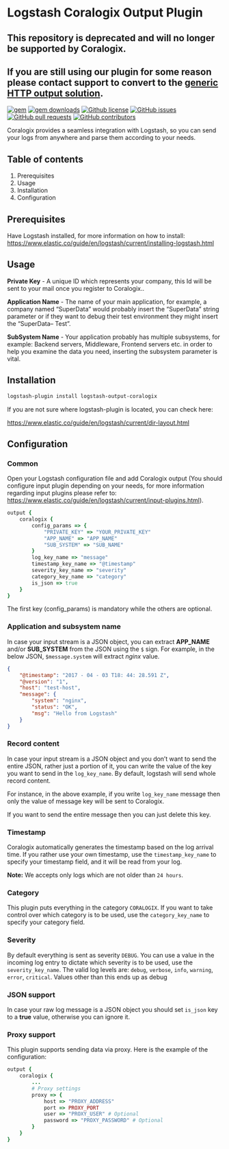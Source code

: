 # Logstash Coralogix Output Plugin

## This repository is deprecated and will no longer be supported by Coralogix.
## If you are still using our plugin for some reason please contact support to convert to the [generic HTTP output solution](https://coralogix.com/docs/coralogix-logstash-integration/).


[![gem](https://img.shields.io/gem/v/logstash-output-coralogix.svg?logo=ruby&logoColor=red&style=flat)](https://rubygems.org/gems/logstash-output-coralogix/)
[![gem downloads](https://img.shields.io/gem/dt/logstash-output-coralogix.svg?style=flat)](https://rubygems.org/gems/logstash-output-coralogix/)
[![Github license](https://img.shields.io/github/license/coralogix/logstash-output-coralogix.svg?logo=github&style=flat)](https://github.com/coralogix/logstash-output-coralogix/blob/master/LICENSE)
[![GitHub issues](https://img.shields.io/github/issues/coralogix/logstash-output-coralogix.svg?style=flat)](https://github.com/coralogix/logstash-output-coralogix/issues)
[![GitHub pull requests](https://img.shields.io/github/issues-pr/coralogix/logstash-output-coralogix.svg?style=flat)](https://github.com/coralogix/logstash-output-coralogix/pulls)
[![GitHub contributors](https://img.shields.io/github/contributors/coralogix/logstash-output-coralogix.svg?style=flat)](https://github.com/coralogix/logstash-output-coralogix/graphs/contributors)

Coralogix provides a seamless integration with Logstash, so you can send your logs from anywhere and parse them according to your needs.

## Table of contents

1. Prerequisites
2. Usage
3. Installation
4. Configuration

## Prerequisites

Have Logstash installed, for more information on how to install: https://www.elastic.co/guide/en/logstash/current/installing-logstash.html

## Usage

**Private Key** - A unique ID which represents your company, this Id will be sent to your mail once you register to Coralogix..

**Application Name** - The name of your main application, for example, a company named “SuperData” would probably insert the “SuperData” string parameter or if they want to debug their test environment they might insert the  “SuperData– Test”.

**SubSystem Name** - Your application probably has multiple subsystems, for example: Backend servers, Middleware, Frontend servers etc. in order to help you examine the data you need, inserting the subsystem parameter is vital.

## Installation

```bash
logstash-plugin install logstash-output-coralogix
```

If you are not sure where logstash-plugin is located, you can check here:

https://www.elastic.co/guide/en/logstash/current/dir-layout.html

## Configuration

### Common

Open your Logstash configuration file and add Coralogix output (You should configure input plugin depending on your needs, for more information regarding input plugins please refer to: https://www.elastic.co/guide/en/logstash/current/input-plugins.html).

```ruby
output {
    coralogix {
        config_params => {
            "PRIVATE_KEY" => "YOUR_PRIVATE_KEY"
            "APP_NAME" => "APP_NAME"
            "SUB_SYSTEM" => "SUB_NAME"
        }
        log_key_name => "message"
        timestamp_key_name => "@timestamp"
        severity_key_name => "severity"
        category_key_name => "category"
        is_json => true
    }
}
```

The first key (config_params) is mandatory while the others are optional.

### Application and subsystem name

In case your input stream is a JSON object, you can extract **APP_NAME** and/or **SUB_SYSTEM** from the JSON using the `$` sign. For example, in the below JSON, `$message.system` will extract *nginx* value.

```json
{
    "@timestamp": "2017 - 04 - 03 T18: 44: 28.591 Z",
    "@version": "1",
    "host": "test-host",
    "message": {
        "system": "nginx",
        "status": "OK",
        "msg": "Hello from Logstash"
    }
}
```

### Record content

In case your input stream is a JSON object and you don’t want to send the entire JSON, rather just a portion of it, you can write the value of the key you want to send in the `log_key_name`. By default, logstash will send whole record content.

For instance, in the above example, if you write `log_key_name` message then only the value of message key will be sent to Coralogix.

If you want to send the entire message then you can just delete this key.

### Timestamp

Coralogix automatically generates the timestamp based on the log arrival time. If you rather use your own timestamp, use the `timestamp_key_name` to specify your timestamp field, and it will be read from your log.

**Note:** We accepts only logs which are not older than `24 hours`.

### Category

This plugin puts everything in the category `CORALOGIX`. If you want to take control over which category is to be used, use the `category_key_name` to specify your category field.

### Severity

By default everything is sent as severity `DEBUG`. You can use a value in the incoming log entry to dictate which severity is to be used, use the `severity_key_name`. The valid log levels are:
 `debug`, `verbose`, `info`, `warning`, `error`, `critical`. Values other than this ends up as debug

### JSON support

In case your raw log message is a JSON object you should set `is_json` key to a **true** value, otherwise you can ignore it.

### Proxy support

This plugin supports sending data via proxy. Here is the example of the configuration:

```ruby
output {
    coralogix {
        ...
        # Proxy settings
        proxy => {
            host => "PROXY_ADDRESS"
            port => PROXY_PORT
            user => "PROXY_USER" # Optional
            password => "PROXY_PASSWORD" # Optional
        } 
    }
}
```
